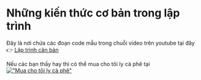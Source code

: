 # Những kiến thức cơ bản trong lập trình

Đây là nơi chứa các đoạn code mẫu trong chuỗi video trên youtube tại đây 👉 [Lập trình căn bản](https://www.youtube.com/watch?v=EqU7YXTTgfY&list=PLsrx6FeB_KVV_T2sNsXZjbU_mV9bA5yJb)

Nếu các bạn thấy hay thì có thể mua cho tôi ly cà phê tại
[!["Mua cho tôi ly cà phê"](https://www.buymeacoffee.com/assets/img/custom_images/orange_img.png)](https://www.buymeacoffee.com/codenguvn)

